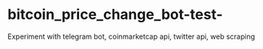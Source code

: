 # bitcoin_price_change_bot-test-
Experiment with telegram bot, coinmarketcap api, twitter api, web scraping
